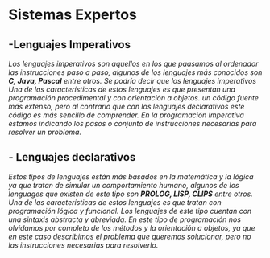 # Sistemas Expertos
## -Lenguajes Imperativos
*Los lenguajes imperativos son aquellos en los que paasamos al ordenador las instrucciones paso a paso, algunos de los
lenguajes más conocidos son **C, Java, Pascal** entre otros. Se podría decir que los lenguajes imperativos Una de las
características de estos lenguajes es que presentan una programación procedimental y con orientación a objetos.
un código fuente más extenso, pero al contrario que con los lenguajes declarativos este código es más sencillo de comprender.
En la programación Imperativa estamos indicando los pasos o conjunto de instrucciones necesarias para resolver un problema.*

## - Lenguajes declarativos
*Estos tipos de lenguajes están más basados en la matemática y la lógica ya que tratan de simular un comportamiento humano,
algunos de los lenguages que existen de este tipo son **PROLOG, LISP, CLIPS** entre otros. Una de las características de 
estos lenguajes es que tratan con programación lógica  y funcional. Los lenguajes de este tipo cuentan con una sintaxis 
abstracta y abreviada. En este tipo de programación nos olvidamos por completo de los métodos y la orientación a objetos, 
ya que en este caso describimos el problema que queremos solucionar, pero no las instrucciones necesarias para resolverlo.*
